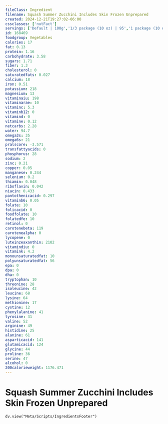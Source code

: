 ```yaml
---
fileClass: Ingredient
filename: Squash Summer Zucchini Includes Skin Frozen Unprepared
created: 2024-12-21T19:27:02-06:00
cssclasses: ['nutFact']
servings: ['Default | 100g','1/3 package (10 oz) | 95','1 package (10 oz) | 284','1 package (3 lb) | 1361']
id: 168469
foodgroup: Vegetables
calories: 17
fat: 0.13
protein: 1.16
carbohydrate: 3.58
sugars: 1.71
fiber: 1.3
cholesterol: 0
saturatedfats: 0.027
calcium: 18
iron: 0.51
potassium: 218
magnesium: 13
vitaminaiu: 198
vitaminarae: 10
vitaminc: 5.3
vitaminb12: 0
vitamind: 0
vitamine: 0.12
netcarbs: 2.28
water: 94.7
omega3s: 35
omega6s: 21
pralscore: -3.571
transfattyacids: 0
phosphorus: 28
sodium: 2
zinc: 0.21
copper: 0.05
manganese: 0.244
selenium: 0.2
thiamin: 0.048
riboflavin: 0.042
niacin: 0.433
pantothenicacid: 0.297
vitaminb6: 0.05
folate: 10
folicacid: 0
foodfolate: 10
folatedfe: 10
retinol: 0
carotenebeta: 119
carotenealpha: 0
lycopene: 0
luteinzeaxanthin: 2102
vitamindiu: 0
vitamink: 4.2
monounsaturatedfat: 10
polyunsaturatedfat: 56
epa: 0
dpa: 0
dha: 0
tryptophan: 10
threonine: 28
isoleucine: 42
leucine: 68
lysine: 64
methionine: 17
cystine: 12
phenylalanine: 41
tyrosine: 31
valine: 52
arginine: 49
histidine: 25
alanine: 61
asparticacid: 141
glutamicacid: 124
glycine: 44
proline: 36
serine: 47
alcohol: 0
200calorieweight: 1176.471
---
```


# Squash Summer Zucchini Includes Skin Frozen Unprepared

```dataviewjs
dv.view("Meta/Scripts/IngredientsFooter")
```